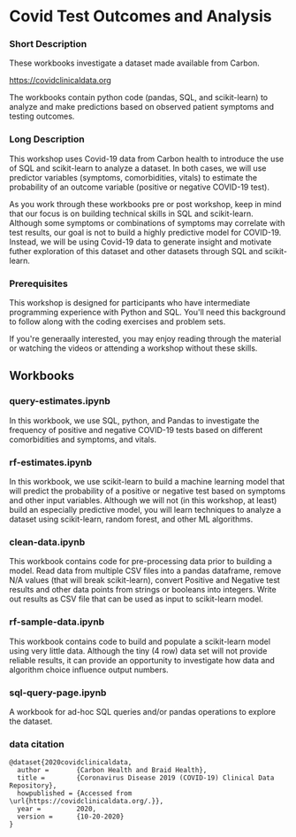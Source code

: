 # Covid Test Outcomes and Analysis

### Short Description

These workbooks investigate a dataset made available from Carbon.  

https://covidclinicaldata.org

The workbooks contain python code (pandas, SQL, and scikit-learn) to analyze and make predictions based on observed patient symptoms and testing outcomes.

### Long Description

This workshop uses Covid-19 data from Carbon health to introduce the use of SQL and scikit-learn to analyze a dataset. In both cases, we will use predictor variables (symptoms, comorbidities, vitals) to estimate the probability of an outcome variable (positive or negative COVID-19 test). 

As you work through these workbooks pre or post workshop, keep in mind that our focus is on building technical skills in SQL and scikit-learn. Although some symptoms or combinations of symptoms may correlate with test results, our goal is not to build a highly predictive model for COVID-19. Instead, we will be using Covid-19 data to generate insight and motivate futher exploration of this dataset and other datasets through SQL and scikit-learn.

### Prerequisites

This workshop is designed for participants who have intermediate programming experience with Python and SQL. You'll need this background to follow along with the coding exercises and problem sets. 

If you're generaally interested, you may enjoy reading through the material or watching the videos or attending a workshop without these skills. 

## Workbooks

### query-estimates.ipynb

In this workbook, we use SQL, python, and Pandas to investigate the frequency of positive and negative COVID-19 tests based on different comorbidities and symptoms, and vitals. 

### rf-estimates.ipynb

In this workbook, we use scikit-learn to build a machine learning model that will predict the probability of a positive or negative test based on symptoms and other input variables. Although we will not (in this workshop, at least) build an especially predictive model, you will learn techniques to analyze a dataset using scikit-learn, random forest, and other ML algorithms. 

### clean-data.ipynb

This workbook contains code for pre-processing data prior to building a model. Read data from multiple CSV files into a pandas dataframe, remove N/A values (that will break scikit-learn), convert Positive and Negative test results and other data points from strings or booleans into integers. Write out results as CSV file that can be used as input to scikit-learn model.

### rf-sample-data.ipynb

This workbook contains code to build and populate a scikit-learn model using very little data. Although the tiny (4 row) data set will not provide reliable results, it can provide an opportunity to investigate how data and algorithm choice influence output numbers.

### sql-query-page.ipynb

A workbook for ad-hoc SQL queries and/or pandas operations to explore the dataset.  

### data citation

```
@dataset{2020covidclinicaldata,
  author =       {Carbon Health and Braid Health},
  title =        {Coronavirus Disease 2019 (COVID-19) Clinical Data Repository},
  howpublished = {Accessed from \url{https://covidclinicaldata.org/.}},
  year =         2020,
  version =      {10-20-2020}
}
```
